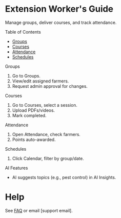 
# Extension Worker's Guide

Manage groups, deliver courses, and track attendance.

Table of Contents
- [Groups](#groups)
- [Courses](#courses)
- [Attendance](#attendance)
- [Schedules](#schedules)

Groups
1. Go to Groups.
2. View/edit assigned farmers.
3. Request admin approval for changes.

Courses
1. Go to Courses, select a session.
2. Upload PDFs/videos.
3. Mark completed.

Attendance
1. Open Attendance, check farmers.
2. Points auto-awarded.

Schedules
1. Click Calendar, filter by group/date.

AI Features
- AI suggests topics (e.g., pest control) in AI Insights.

# Help
See [FAQ](./../../faq/faq.md) or email [support email].
